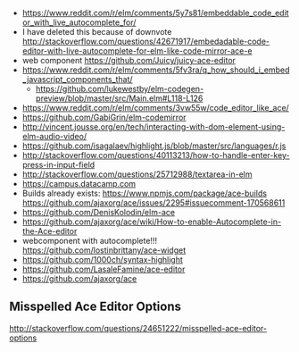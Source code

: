 - https://www.reddit.com/r/elm/comments/5y7s81/embeddable_code_editor_with_live_autocomplete_for/
- I have deleted this because of downvote http://stackoverflow.com/questions/42671917/embedadable-code-editor-with-live-autocomplete-for-elm-like-code-mirror-ace-e
- web component https://github.com/Juicy/juicy-ace-editor
- https://www.reddit.com/r/elm/comments/5fv3ra/q_how_should_i_embed_javascript_components_that/
  - https://github.com/lukewestby/elm-codegen-preview/blob/master/src/Main.elm#L118-L126
- https://www.reddit.com/r/elm/comments/3vw55w/code_editor_like_ace/
- https://github.com/GabiGrin/elm-codemirror
- http://vincent.jousse.org/en/tech/interacting-with-dom-element-using-elm-audio-video/
- https://github.com/isagalaev/highlight.js/blob/master/src/languages/r.js
- http://stackoverflow.com/questions/40113213/how-to-handle-enter-key-press-in-input-field
- http://stackoverflow.com/questions/25712988/textarea-in-elm
- https://campus.datacamp.com
- Builds already exists: https://www.npmjs.com/package/ace-builds https://github.com/ajaxorg/ace/issues/2295#issuecomment-170568611
- https://github.com/DenisKolodin/elm-ace
- https://github.com/ajaxorg/ace/wiki/How-to-enable-Autocomplete-in-the-Ace-editor
- webcomponent with autocomplete!!! https://github.com/lostinbrittany/ace-widget
- https://github.com/1000ch/syntax-highlight
- https://github.com/LasaleFamine/ace-editor
- https://github.com/ajaxorg/ace

## Misspelled Ace Editor Options

http://stackoverflow.com/questions/24651222/misspelled-ace-editor-options
